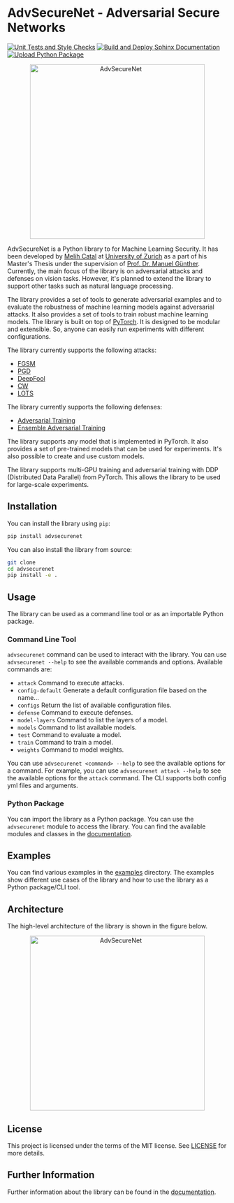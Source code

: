 # AdvSecureNet - Adversarial Secure Networks

[![Unit Tests and Style Checks](https://github.com/melihcatal/advsecurenet/actions/workflows/python-ci.yml/badge.svg)](https://github.com/melihcatal/advsecurenet/actions/workflows/python-ci.yml)
[![Build and Deploy Sphinx Documentation](https://github.com/melihcatal/advsecurenet/actions/workflows/documentation.yml/badge.svg)](https://github.com/melihcatal/advsecurenet/actions/workflows/documentation.yml)
[![Upload Python Package](https://github.com/melihcatal/advsecurenet/actions/workflows/python-publish.yml/badge.svg)](https://github.com/melihcatal/advsecurenet/actions/workflows/python-publish.yml)

<p align="center">
  <img src="https://drive.switch.ch/index.php/s/DAaKZEh9OeuvTEQ/download" alt="AdvSecureNet" width="400" />
</p>

AdvSecureNet is a Python library to for Machine Learning Security. It has been developed by [Melih Catal](https://github.com/melihcatal) at [University of Zurich](https://www.uzh.ch/en.html) as a part of his Master's Thesis under the supervision of [Prof. Dr. Manuel Günther](https://www.ifi.uzh.ch/en/aiml/people/guenther.html). Currently, the main focus of the library is on adversarial attacks and defenses on vision tasks. However, it's planned to extend the library to support other tasks such as natural language processing.

The library provides a set of tools to generate adversarial examples and to evaluate the robustness of machine learning models against adversarial attacks. It also provides a set of tools to train robust machine learning models. The library is built on top of [PyTorch](https://pytorch.org/). It is designed to be modular and extensible. So, anyone can easily run experiments with different configurations.

The library currently supports the following attacks:

- [FGSM](https://arxiv.org/abs/1412.6572)
- [PGD](https://arxiv.org/abs/1706.06083)
- [DeepFool](https://arxiv.org/abs/1511.04599)
- [CW](https://arxiv.org/abs/1608.04644)
- [LOTS](https://arxiv.org/abs/1611.06179)

The library currently supports the following defenses:

- [Adversarial Training](https://arxiv.org/abs/1412.6572)
- [Ensemble Adversarial Training](https://arxiv.org/abs/1705.07204)

The library supports any model that is implemented in PyTorch. It also provides a set of pre-trained models that can be used for experiments. It's also possible to create and use custom models.

The library supports multi-GPU training and adversarial training with DDP (Distributed Data Parallel) from PyTorch. This allows the library to be used for large-scale experiments.

## Installation

You can install the library using `pip`:

```bash
pip install advsecurenet
```

You can also install the library from source:

```bash
git clone
cd advsecurenet
pip install -e .
```

## Usage

The library can be used as a command line tool or as an importable Python package.

### Command Line Tool

`advsecurenet` command can be used to interact with the library. You can use `advsecurenet --help` to see the available commands and options. Available commands are:

- `attack` Command to execute attacks.
- `config-default` Generate a default configuration file based on the name...
- `configs` Return the list of available configuration files.
- `defense` Command to execute defenses.
- `model-layers` Command to list the layers of a model.
- `models` Command to list available models.
- `test` Command to evaluate a model.
- `train` Command to train a model.
- `weights` Command to model weights.

You can use `advsecurenet <command> --help` to see the available options for a command. For example, you can use `advsecurenet attack --help` to see the available options for the `attack` command. The CLI supports both config yml files and arguments.

### Python Package

You can import the library as a Python package. You can use the `advsecurenet` module to access the library. You can find the available modules and classes in the [documentation](http://melihcatal.github.io/advsecurenet/).

## Examples

You can find various examples in the [examples](./examples/) directory. The examples show different use cases of the library and how to use the library as a Python package/CLI tool.

## Architecture

The high-level architecture of the library is shown in the figure below.

<p align="center">
  <img src="https://drive.switch.ch/index.php/s/7dkGCqtlf4uWoai/download" alt="AdvSecureNet" width="400" />
</p>

## License

This project is licensed under the terms of the MIT license. See [LICENSE](./LICENSE) for more details.

## Further Information

Further information about the library can be found in the [documentation](http://melihcatal.github.io/advsecurenet/).
